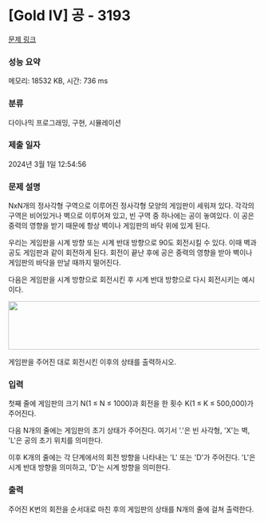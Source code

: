 # [Gold IV] 공 - 3193 

[문제 링크](https://www.acmicpc.net/problem/3193) 

### 성능 요약

메모리: 18532 KB, 시간: 736 ms

### 분류

다이나믹 프로그래밍, 구현, 시뮬레이션

### 제출 일자

2024년 3월 1일 12:54:56

### 문제 설명

<p>NxN개의 정사각형 구역으로 이루어진 정사각형 모양의 게임판이 세워져 있다. 각각의 구역은 비어있거나 벽으로 이루어져 있고, 빈 구역 중 하나에는 공이 놓여있다. 이 공은 중력의 영향을 받기 때문에 항상 벽이나 게임판의 바닥 위에 있게 된다.</p>

<p>우리는 게임판을 시계 방향 또는 시계 반대 방향으로 90도 회전시킬 수 있다. 이때 벽과 공도 게임판과 같이 회전하게 된다. 회전이 끝난 후에 공은 중력의 영향을 받아 벽이나 게임판의 바닥을 만날 때까지 떨어진다.</p>

<p>다음은 게임판을 시계 방향으로 회전시킨 후 시계 반대 방향으로 다시 회전시키는 예시이다.</p>

<p style="text-align: center;"><img alt="" src="" style="width: 562px; height: 97px;"></p>

<p>게임판을 주어진 대로 회전시킨 이후의 상태를 출력하시오.</p>

### 입력 

 <p>첫째 줄에 게임판의 크기 N(1 ≤ N ≤ 1000)과 회전을 한 횟수 K(1 ≤ K ≤ 500,000)가 주어진다.</p>

<p>다음 N개의 줄에는 게임판의 초기 상태가 주어진다. 여기서 '.'은 빈 사각형, 'X'는 벽, 'L'은 공의 초기 위치를 의미한다.</p>

<p>이후 K개의 줄에는 각 단계에서의 회전 방향을 나타내는 'L' 또는 'D'가 주어진다. 'L'은 시계 반대 방향을 의미하고, 'D'는 시계 방향을 의미한다.</p>

### 출력 

 <p>주어진 K번의 회전을 순서대로 마친 후의 게임판의 상태를 N개의 줄에 걸쳐 출력한다.</p>

